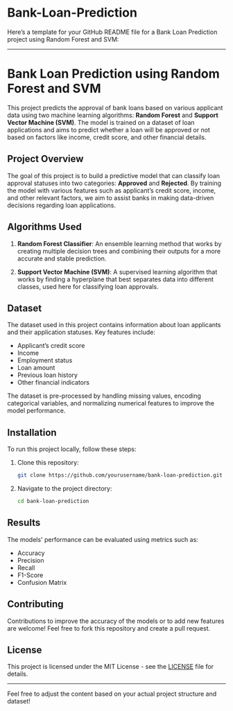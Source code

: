 # Bank-Loan-Prediction
Here’s a template for your GitHub README file for a Bank Loan Prediction project using Random Forest and SVM:

---

# Bank Loan Prediction using Random Forest and SVM

This project predicts the approval of bank loans based on various applicant data using two machine learning algorithms: **Random Forest** and **Support Vector Machine (SVM)**. The model is trained on a dataset of loan applications and aims to predict whether a loan will be approved or not based on factors like income, credit score, and other financial details.

## Project Overview

The goal of this project is to build a predictive model that can classify loan approval statuses into two categories: **Approved** and **Rejected**. By training the model with various features such as applicant’s credit score, income, and other relevant factors, we aim to assist banks in making data-driven decisions regarding loan applications.

## Algorithms Used

1. **Random Forest Classifier**: An ensemble learning method that works by creating multiple decision trees and combining their outputs for a more accurate and stable prediction.
   
2. **Support Vector Machine (SVM)**: A supervised learning algorithm that works by finding a hyperplane that best separates data into different classes, used here for classifying loan approvals.

## Dataset

The dataset used in this project contains information about loan applicants and their application statuses. Key features include:
- Applicant’s credit score
- Income
- Employment status
- Loan amount
- Previous loan history
- Other financial indicators

The dataset is pre-processed by handling missing values, encoding categorical variables, and normalizing numerical features to improve the model performance.

## Installation

To run this project locally, follow these steps:

1. Clone this repository:
   ```bash
   git clone https://github.com/yourusername/bank-loan-prediction.git
   ```
   
2. Navigate to the project directory:
   ```bash
   cd bank-loan-prediction
   ```
## Results

The models' performance can be evaluated using metrics such as:
- Accuracy
- Precision
- Recall
- F1-Score
- Confusion Matrix

## Contributing

Contributions to improve the accuracy of the models or to add new features are welcome! Feel free to fork this repository and create a pull request.

## License

This project is licensed under the MIT License - see the [LICENSE](LICENSE) file for details.

---

Feel free to adjust the content based on your actual project structure and dataset!
